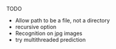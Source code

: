 TODO
* Allow path to be a file, not a directory
* recursive option
* Recognition on jpg images
* try multithreaded prediction
